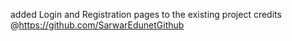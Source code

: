 added Login and Registration pages to the existing project credits @https://github.com/SarwarEdunetGithub
